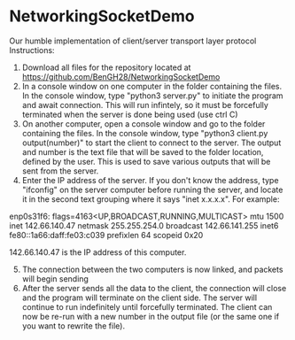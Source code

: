 # NetworkingSocketDemo
Our humble implementation of client/server transport layer protocol
Instructions:
1. Download all files for the repository located at https://github.com/BenGH28/NetworkingSocketDemo
2. In a console window on one computer in the folder containing the files. In the console window, type "python3 server.py" to initiate the program and await connection. This will run infintely, so it must be forcefully terminated when the server is done being used (use ctrl C)
3. On another computer, open a console window and go to the folder containing the files. In the console window, type "python3 client.py output(number)" to start the client to connect to the server. The output and number is the text file that will be saved to the folder location, defined by the user. This is used to save various outputs that will be sent from the server.
4. Enter the IP address of the server. If you don't know the address, type "ifconfig" on the server computer before running the server, and locate it in the second text grouping where it says "inet x.x.x.x". For example:

enp0s31f6: flags=4163<UP,BROADCAST,RUNNING,MULTICAST>  mtu 1500
        inet 142.66.140.47  netmask 255.255.254.0  broadcast 142.66.141.255
        inet6 fe80::1a66:daff:fe03:c039  prefixlen 64  scopeid 0x20<link>
        
142.66.140.47 is the IP address of this computer.

5. The connection between the two computers is now linked, and packets will begin sending
6. After the server sends all the data to the client, the connection will close and the program will terminate on the client side. The server will continue to run indefinitely until forcefully terminated. The client can now be re-run with a new number in the output file (or the same one if you want to rewrite the file).

